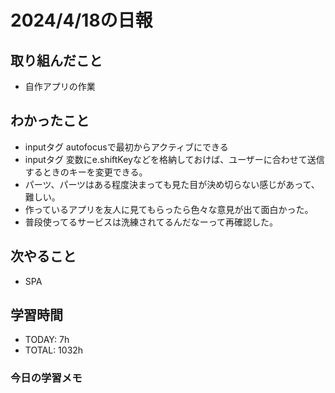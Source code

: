 # 2024/4/18の日報

## 取り組んだこと
- 自作アプリの作業

## わかったこと
- inputタグ autofocusで最初からアクティブにできる
- inputタグ 変数にe.shiftKeyなどを格納しておけば、ユーザーに合わせて送信するときのキーを変更できる。
- パーツ、パーツはある程度決まっても見た目が決め切らない感じがあって、難しい。
- 作っているアプリを友人に見てもらったら色々な意見が出て面白かった。
- 普段使ってるサービスは洗練されてるんだなーって再確認した。


## 次やること
- SPA

## 学習時間
- TODAY: 7h
- TOTAL: 1032h

### 今日の学習メモ


